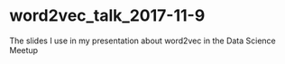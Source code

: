 # word2vec_talk_2017-11-9
The slides I use in my presentation about word2vec in the Data Science Meetup
